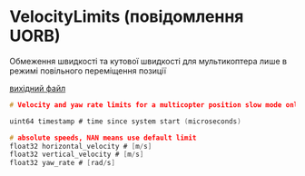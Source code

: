 # VelocityLimits (повідомлення UORB)

Обмеження швидкості та кутової швидкості для мультикоптера лише в режимі повільного переміщення позиції

[вихідний файл](https://github.com/PX4/PX4-Autopilot/blob/main/msg/VelocityLimits.msg)

```c
# Velocity and yaw rate limits for a multicopter position slow mode only

uint64 timestamp # time since system start (microseconds)

# absolute speeds, NAN means use default limit
float32 horizontal_velocity # [m/s]
float32 vertical_velocity # [m/s]
float32 yaw_rate # [rad/s]

```
